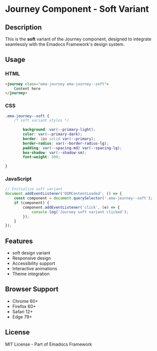 # Journey Component - Soft Variant

## Description
This is the **soft** variant of the Journey component, designed to integrate seamlessly with the Emadocs Framework's design system.

## Usage

### HTML
```html
<journey class="ema-journey ema-journey--soft">
    Content here
</journey>
```

### CSS
```css
.ema-journey--soft {
    /* soft variant styles */
    
        background: var(--primary-light);
        color: var(--primary-dark);
        border: 1px solid var(--primary);
        border-radius: var(--border-radius-lg);
        padding: var(--spacing-md) var(--spacing-lg);
        box-shadow: var(--shadow-sm);
        font-weight: 500;
    
}
```

### JavaScript
```javascript
// Initialize soft variant
document.addEventListener('DOMContentLoaded', () => {
    const component = document.querySelector('.ema-journey--soft');
    if (component) {
        component.addEventListener('click', (e) => {
            console.log('Journey soft variant clicked');
        });
    }
});
```

## Features
- soft design variant
- Responsive design
- Accessibility support
- Interactive animations
- Theme integration

## Browser Support
- Chrome 60+
- Firefox 60+
- Safari 12+
- Edge 79+

## License
MIT License - Part of Emadocs Framework
